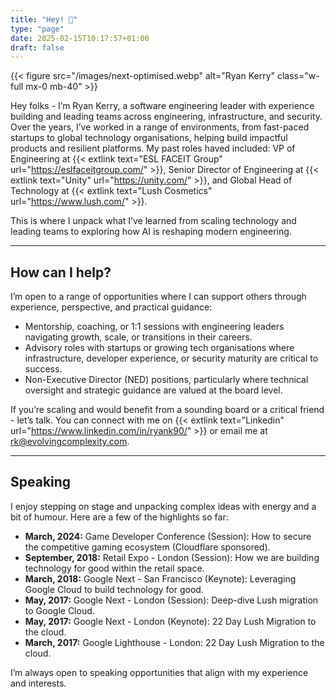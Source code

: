 ```yaml
---
title: "Hey! 👋"
type: "page"
date: 2025-02-15T10:17:57+01:00
draft: false
---
```


{{< figure src="/images/next-optimised.webp" alt="Ryan Kerry" class="w-full mx-0 mb-40" >}}

Hey folks - I’m Ryan Kerry, a software engineering leader with experience building and leading teams across engineering, infrastructure, and security. Over the years, I’ve worked in a range of environments, from fast-paced startups to global technology organisations, helping build impactful products and resilient platforms. My past roles haved included: VP of Engineering at {{< extlink text="ESL FACEIT Group" url="https://eslfaceitgroup.com/" >}}, Senior Director of Engineering at {{< extlink text="Unity" url="https://unity.com/" >}}, and Global Head of Technology at {{< extlink text="Lush Cosmetics" url="https://www.lush.com/" >}}.

This is where I unpack what I’ve learned from scaling technology and leading teams to exploring how AI is reshaping modern engineering.

---

## How can I help?

I’m open to a range of opportunities where I can support others through experience, perspective, and practical guidance:

- Mentorship, coaching, or 1:1 sessions with engineering leaders navigating growth, scale, or transitions in their careers.
- Advisory roles with startups or growing tech organisations where infrastructure, developer experience, or security maturity are critical to success.
- Non-Executive Director (NED) positions, particularly where technical oversight and strategic guidance are valued at the board level.

If you’re scaling and would benefit from a sounding board or a critical friend - let’s talk. You can connect with me on {{< extlink text="Linkedin" url="https://www.linkedin.com/in/ryank90/" >}} or email me at rk@evolvingcomplexity.com.

---

## Speaking

I enjoy stepping on stage and unpacking complex ideas with energy and a bit of humour. Here are a few of the highlights so far:

- **March, 2024:** Game Developer Conference (Session): How to secure the competitive gaming ecosystem (Cloudflare sponsored).
- **September, 2018:** Retail Expo - London (Session): How we are building technology for good within the retail space.
- **March, 2018:** Google Next - San Francisco (Keynote): Leveraging Google Cloud to build technology for good.
- **May, 2017:** Google Next - London (Session): Deep-dive Lush migration to Google Cloud.
- **May, 2017:** Google Next - London (Keynote): 22 Day Lush Migration to the cloud.
- **March, 2017:** Google Lighthouse - London: 22 Day Lush Migration to the cloud.

I’m always open to speaking opportunities that align with my experience and interests.